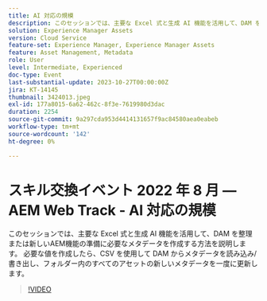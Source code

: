 ```yaml
---
title: AI 対応の規模
description: このセッションでは、主要な Excel 式と生成 AI 機能を活用して、DAM を整理または新しいAEM機能の準備に必要なメタデータを作成する方法を説明します。 必要な値を作成したら、CSV を使用して DAM からメタデータを読み込み/書き出し、フォルダー内のすべてのアセットの新しいメタデータを一度に更新します。
solution: Experience Manager Assets
version: Cloud Service
feature-set: Experience Manager, Experience Manager Assets
feature: Asset Management, Metadata
role: User
level: Intermediate, Experienced
doc-type: Event
last-substantial-update: 2023-10-27T00:00:00Z
jira: KT-14145
thumbnail: 3424013.jpeg
exl-id: 177a8015-6a62-462c-8f3e-7619980d3dac
duration: 2254
source-git-commit: 9a297cda953d4414131657f9ac84580aea0eabeb
workflow-type: tm+mt
source-wordcount: '142'
ht-degree: 0%

---
```


# スキル交換イベント 2022 年 8 月 — AEM Web Track - AI 対応の規模

このセッションでは、主要な Excel 式と生成 AI 機能を活用して、DAM を整理または新しいAEM機能の準備に必要なメタデータを作成する方法を説明します。 必要な値を作成したら、CSV を使用して DAM からメタデータを読み込み/書き出し、フォルダー内のすべてのアセットの新しいメタデータを一度に更新します。

>[!VIDEO](https://video.tv.adobe.com/v/3424013/?learn=on)
